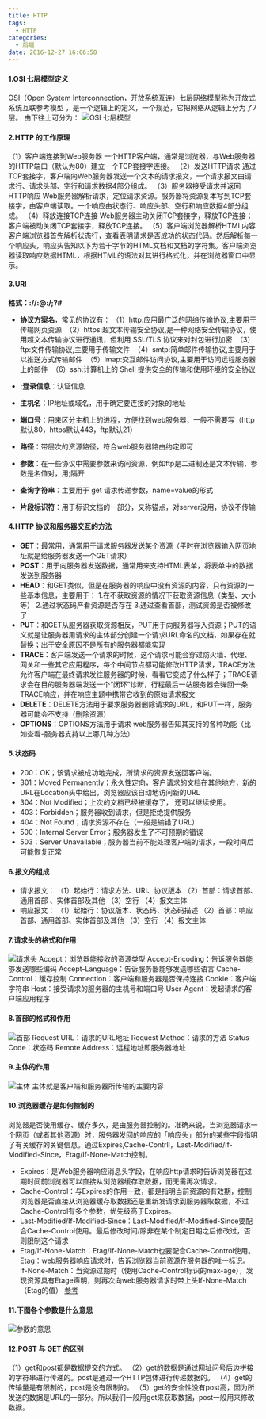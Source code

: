 ```yaml
---
title: HTTP
tags:
  - HTTP
categories:
  - 后端
date: 2016-12-27 16:06:58
---
```

#### 1.OSI 七层模型定义
OSI（Open System Interconnection，开放系统互连）七层网络模型称为开放式系统互联参考模型 ，是一个逻辑上的定义，一个规范，它把网络从逻辑上分为了7层。
由下往上可分为：
![OSI 七层模型](http://upload-images.jianshu.io/upload_images/2321415-9f4ecd5b098175e1.png?imageMogr2/auto-orient/strip%7CimageView2/2/w/1240)

#### 2.HTTP 的工作原理
（1）客户端连接到Web服务器
一个HTTP客户端，通常是浏览器，与Web服务器的HTTP端口（默认为80）建立一个TCP套接字连接。
（2）发送HTTP请求
通过TCP套接字，客户端向Web服务器发送一个文本的请求报文，一个请求报文由请求行、请求头部、空行和请求数据4部分组成。
（3）服务器接受请求并返回HTTP响应
Web服务器解析请求，定位请求资源。服务器将资源复本写到TCP套接字，由客户端读取。一个响应由状态行、响应头部、空行和响应数据4部分组成。
（4）释放连接TCP连接
Web服务器主动关闭TCP套接字，释放TCP连接；客户端被动关闭TCP套接字，释放TCP连接。
（5）客户端浏览器解析HTML内容
客户端浏览器首先解析状态行，查看表明请求是否成功的状态代码。然后解析每一个响应头，响应头告知以下为若干字节的HTML文档和文档的字符集。客户端浏览器读取响应数据HTML，根据HTML的语法对其进行格式化，并在浏览器窗口中显示。

#### 3.URI
**格式：<scheme>://<user>:<password>@<host>:<port>/<path>;<params>?<query>#<hash>**
- **<scheme>协议方案名**，常见的协议有：
（1）http:应用最广泛的网络传输协议,主要用于传输网页资源 
（2）https:超文本传输安全协议,是一种网络安全传输协议，使用超文本传输协议进行通讯，但利用 SSL/TLS 协议来对封包进行加密 
（3）ftp:文件传输协议,主要用于传输文件 
（4）smtp:简单邮件传输协议,主要用于以推送方式传输邮件 
（5）imap:交互邮件访问协议,主要用于访问远程服务器上的邮件 
（6）ssh:计算机上的 Shell 提供安全的传输和使用环境的安全协议


- **<user>:<password>登录信息**：认证信息
- **<host>主机名**：IP地址或域名，用于确定要连接的对象的地址
- **<port>端口号**：用来区分主机上的进程，方便找到web服务器，一般不需要写（http默认80，https默认443，ftp默认21）
- **<path>路径**：带层次的资源路径，符合web服务器路由约定即可
- **<params>参数**：在一些协议中需要参数来访问资源，例如ftp是二进制还是文本传输，参数是名值对，用;隔开
- **<query>查询字符串**：主要用于 get 请求传递参数，name=value的形式
- **<hash>片段标识符**：用于标识文档的一部分，又称锚点，对server没用，协议不传输

#### 4.HTTP 协议和服务器交互的方法
- **GET**：最常用，通常用于请求服务器发送某个资源（平时在浏览器输入网页地址就是给服务器发送一个GET请求）
- **POST**：用于向服务器发送数据，通常用来支持HTML表单，将表单中的数据发送到服务器
- **HEAD**：和GET类似，但是在服务器的响应中没有资源的内容，只有资源的一些基本信息，主要用于： 1.在不获取资源的情况下获取资源信息（类型、大小等） 2.通过状态码产看资源是否存在 3.通过查看首部，测试资源是否被修改了
- **PUT**：和GET从服务器获取资源相反，PUT用于向服务器写入资源；PUT的语义就是让服务器用请求的主体部分创建一个请求URL命名的文档，如果存在就替换；出于安全原因不是所有的服务器都能实现
- **TRACE**：客户端发送一个请求的时候，这个请求可能会穿过防火墙、代理、网关和一些其它应用程序，每个中间节点都可能修改HTTP请求，TRACE方法允许客户端在最终请求发往服务器的时候，看看它变成了什么样子；TRACE请求会在目的服务器端发送一个“闭环”诊断，行程最后一站服务器会弹回一条TRACE响应，并在响应主题中携带它收到的原始请求报文
- **DELETE**：DELETE方法用于要求服务器删除请求的URL，和PUT一样，服务器可能会不支持（删除资源）
- **OPTIONS**：OPTIONS方法用于请求 web服务器告知其支持的各种功能（比如查看-服务器支持以上哪几种方法）

#### 5.状态码
- 200：OK；该请求被成功地完成，所请求的资源发送回客户端。
- 301：Moved Permanently；永久性定向，客户请求的文档在其他地方，新的URL在Location头中给出，浏览器应该自动地访问新的URL
- 304：Not Modified；上次的文档已经被缓存了， 还可以继续使用。
- 403：Forbidden；服务器收到请求，但是拒绝提供服务
- 404：Not Found；请求资源不存在（一般是输错了URL）
- 500：Internal Server Error；服务器发生了不可预期的错误
- 503：Server Unavailable；服务器当前不能处理客户端的请求，一段时间后可能恢复正常

#### 6.报文的组成
- 请求报文：
（1）起始行：请求方法、URI、协议版本
（2）首部：请求首部、通用首部 、实体首部及其他
（3）空行
（4）报文主体
- 响应报文：
（1）起始行：协议版本、状态码、状态码描述
（2）首部：响应首部、通用首部、实体首部及其他
（3）空行
（4）报文主体


#### 7.请求头的格式和作用
![请求头](http://upload-images.jianshu.io/upload_images/2321415-4c6ceb898ee8812f.png?imageMogr2/auto-orient/strip%7CimageView2/2/w/1240)
Accept：浏览器能接收的资源类型
Accept-Encoding：告诉服务器能够发送哪些编码
Accept-Language：告诉服务器能够发送哪些语言
Cache-Control：缓存控制
Connection：客户端和服务器是否保持连接
Cookie：客户端字符串
Host：接受请求的服务器的主机号和端口号
User-Agent：发起请求的客户端应用程序

#### 8.首部的格式和作用
![首部](http://upload-images.jianshu.io/upload_images/2321415-e213f75163603c37.png?imageMogr2/auto-orient/strip%7CimageView2/2/w/1240)
Request URL：请求的URL地址
Request Method：请求的方法
Status Code：状态码
Remote Address：远程地址即服务器地址

#### 9.主体的作用
![主体](http://upload-images.jianshu.io/upload_images/2321415-941d729e99e9368d.png?imageMogr2/auto-orient/strip%7CimageView2/2/w/1240)
主体就是客户端和服务器所传输的主要内容

#### 10.浏览器缓存是如何控制的
浏览器是否使用缓存、缓存多久，是由服务器控制的。准确来说，当浏览器请求一个网页（或者其他资源）时，服务器发回的响应的「响应头」部分的某些字段指明了有关缓存的关键信息。通过Expires,Cache-Contrll，Last-Modified/If-Modified-Since，Etag/If-None-Match控制。
- Expires：是Web服务器响应消息头字段，在响应http请求时告诉浏览器在过期时间前浏览器可以直接从浏览器缓存取数据，而无需再次请求。
- Cache-Control：与Expires的作用一致，都是指明当前资源的有效期，控制浏览器是否直接从浏览器缓存取数据还是重新发请求到服务器取数据，不过Cache-Control有多个参数，优先级高于Expires。
- Last-Modified/If-Modified-Since：Last-Modified/If-Modified-Since要配合Cache-Control使用。最后修改时间/除非在某个制定日期之后修改过，否则限制这个请求
- Etag/If-None-Match：Etag/If-None-Match也要配合Cache-Control使用。
Etag：web服务器响应请求时，告诉浏览器当前资源在服务器的唯一标识。
If-None-Match：当资源过期时（使用Cache-Control标识的max-age），发现资源具有Etage声明，则再次向web服务器请求时带上头If-None-Match（Etag的值）
[参考](http://www.cnblogs.com/skynet/archive/2012/11/28/2792503.html)

#### 11.下图各个参数是什么意思
![参数的意思](http://upload-images.jianshu.io/upload_images/2321415-4314e6b9baff008a.png?imageMogr2/auto-orient/strip%7CimageView2/2/w/1240)

#### 12.POST 与 GET 的区别
（1）get和post都是数据提交的方式。
（2）get的数据是通过网址问号后边拼接的字符串进行传递的。post是通过一个HTTP包体进行传递数据的。
（4）get的传输量是有限制的，post是没有限制的。
（5）get的安全性没有post高，因为所发送的数据是URL的一部分。所以我们一般用get来获取数据，post一般用来修改数据。




